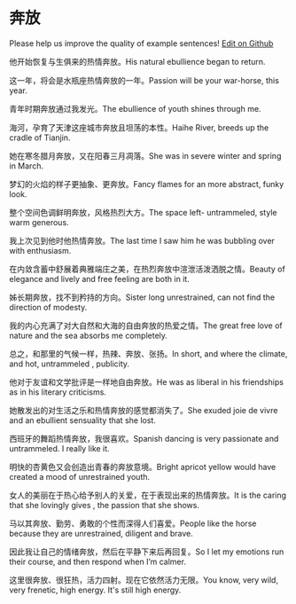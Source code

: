 # 奔放

Please help us improve the quality of example sentences! [Edit on Github](https://github.com/jiyushe/jiyu-example-sentence-source/blob/main/chinese/benfang.md)

<p><span class="chinese">他开始恢复与生俱来的热情奔放。</span><span class="english">His natural ebullience began to return.</span></p>

<p><span class="chinese">这一年，将会是水瓶座热情奔放的一年。</span><span class="english">Passion will be your war-horse, this year.</span></p>

<p><span class="chinese">青年时期奔放通过我发光。</span><span class="english">The ebullience of youth shines through me.</span></p>

<p><span class="chinese">海河，孕育了天津这座城市奔放且坦荡的本性。</span><span class="english">Haihe River, breeds up the cradle of Tianjin.</span></p>

<p><span class="chinese">她在寒冬腊月奔放，又在阳春三月凋落。</span><span class="english">She was in severe winter and spring in March.</span></p>

<p><span class="chinese">梦幻的火焰的样子更抽象、更奔放。</span><span class="english">Fancy flames for an more abstract, funky look.</span></p>

<p><span class="chinese">整个空间色调鲜明奔放，风格热烈大方。</span><span class="english">The space left- untrammeled, style warm generous.</span></p>

<p><span class="chinese">我上次见到他时他热情奔放。</span><span class="english">The last time I saw him he was bubbling over with enthusiasm.</span></p>

<p><span class="chinese">在内敛含蓄中舒展着典雅端庄之美，在热烈奔放中渲泄活泼洒脱之情。</span><span class="english">Beauty of elegance and lively and free feeling are both in it.</span></p>

<p><span class="chinese">姊长期奔放，找不到矜持的方向。</span><span class="english">Sister long unrestrained, can not find the direction of modesty.</span></p>

<p><span class="chinese">我的内心充满了对大自然和大海的自由奔放的热爱之情。</span><span class="english">The great free love of nature and the sea absorbs me completely.</span></p>

<p><span class="chinese">总之，和那里的气候一样，热辣、奔放、张扬。</span><span class="english">In short, and where the climate, and hot, untrammeled , publicity.</span></p>

<p><span class="chinese">他对于友谊和文学批评是一样地自由奔放。</span><span class="english">He was as liberal in his friendships as in his literary criticisms.</span></p>

<p><span class="chinese">她散发出的对生活之乐和热情奔放的感觉都消失了。</span><span class="english">She exuded joie de vivre and an ebullient sensuality that she lost.</span></p>

<p><span class="chinese">西班牙的舞蹈热情奔放，我很喜欢。</span><span class="english">Spanish dancing is very passionate and untrammeled. I really like it.</span></p>

<p><span class="chinese">明快的杏黄色又会创造出青春的奔放意境。</span><span class="english">Bright apricot yellow would have created a mood of unrestrained youth.</span></p>

<p><span class="chinese">女人的美丽在于热心给予别人的关爱，在于表现出来的热情奔放。</span><span class="english">It is the caring that she lovingly gives , the passion that she shows.</span></p>

<p><span class="chinese">马以其奔放、勤劳、勇敢的个性而深得人们喜爱。</span><span class="english">People like the horse because they are unrestrained, diligent and brave.</span></p>

<p><span class="chinese">因此我让自己的情绪奔放，然后在平静下来后再回复。</span><span class="english">So I let my emotions run their course, and then respond when I’m calmer.</span></p>

<p><span class="chinese">这里很奔放、很狂热，活力四射。现在它依然活力无限。</span><span class="english">You know, very wild, very frenetic, high energy. It's still high energy.</span></p>

